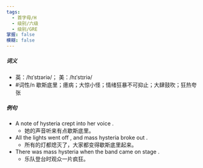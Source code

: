 ```yaml
---
tags:
  - 首字母/H
  - 级别/六级
  - 级别/GRE
掌握: false
模糊: false
---
```

##### 词义
- 英：/hɪˈstɪəriə/； 美：/hɪˈstɪriə/
- #词性/n  歇斯底里；癔病；大惊小怪；情绪狂暴不可抑止；大肆鼓吹；狂热夸张
##### 例句
- A note of hysteria crept into her voice .
	- 她的声音听来有点歇斯底里。
- All the lights went off , and mass hysteria broke out .
	- 所有的灯都熄灭了，大家都变得歇斯底里起来。
- There was mass hysteria when the band came on stage .
	- 乐队登台时观众一片疯狂。
